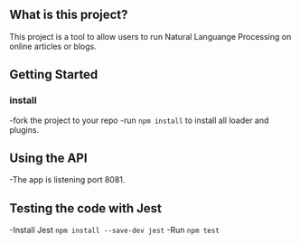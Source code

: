 ## What is this project?

This project is a tool to allow users to run Natural Languange Processing on online articles or blogs.

## Getting Started

### install

-fork the project to your repo
-run `npm install` to install all loader and plugins.

## Using the API

-The app is listening port 8081.

## Testing the code with Jest

-Install Jest `npm install --save-dev jest`
-Run `npm test`
